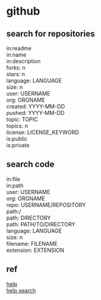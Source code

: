 # github

## search for repositories
in:readme  
in:name  
in:description  
forks: n  
stars: n  
language: LANGUAGE  
size: n  
user: USERNAME  
org: ORGNAME  
created: YYYY-MM-DD  
pushed: YYYY-MM-DD  
topic: TOPIC  
topics: n  
license: LICENSE_KEYWORD  
is:public  
is:private  

## search code
in:file  
in:path  
user: USERNAME  
org: ORGNAME  
repo: USERNAME/REPOSITORY  
path:/  
path: DIRECTORY  
path: PATH/TO/DIRECTORY  
language: LANGUAGE  
size: n  
filename: FILENAME  
extension: EXTENSION   

## ref
[help](https://help.github.com/en)  
[help search](https://help.github.com/en/categories/searching-for-information-on-github)